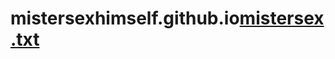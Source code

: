 # mistersexhimself.github.io[mistersex.txt](https://github.com/MisterSexHimself/mistersexhimself.github.io/files/7125695/mistersex.txt)
